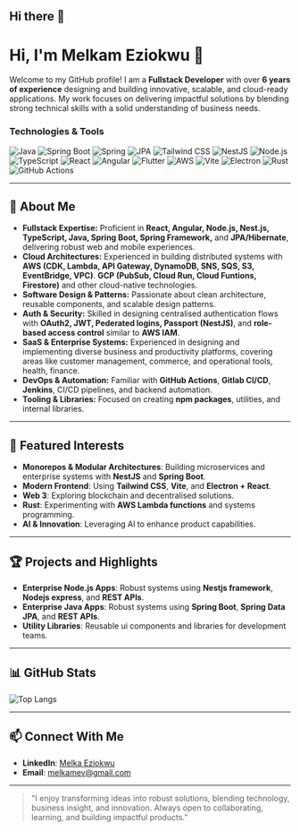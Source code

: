 ## Hi there 👋

<!--
**Melkam-EZ/Melkam-EZ** is a ✨ _special_ ✨ repository because its `README.md` (this file) appears on your GitHub profile.

Here are some ideas to get you started:

- 🔭 I’m currently working on ...
- 🌱 I’m currently learning ...
- 👯 I’m looking to collaborate on ...
- 🤔 I’m looking for help with ...
- 💬 Ask me about ...
- 📫 How to reach me: ...
- 😄 Pronouns: ...
- ⚡ Fun fact: ...
-->

# Hi, I'm Melkam Eziokwu 👋

Welcome to my GitHub profile! I am a **Fullstack Developer** with over **6 years of experience** designing and building innovative, scalable, and cloud-ready applications. My work focuses on delivering impactful solutions by blending strong technical skills with a solid understanding of business needs.

### Technologies & Tools

![Java](https://img.shields.io/badge/Java-ED8B00?style=for-the-badge&logo=java&logoColor=white)
![Spring Boot](https://img.shields.io/badge/Spring%20Boot-6DB33F?style=for-the-badge&logo=springboot&logoColor=white)
![Spring](https://img.shields.io/badge/Spring-6DB33F?style=for-the-badge&logo=spring&logoColor=white)
![JPA](https://img.shields.io/badge/JPA-Hibernate-59666C?style=for-the-badge&logo=hibernate&logoColor=white)
![Tailwind CSS](https://img.shields.io/badge/Tailwind_CSS-38B2AC?style=for-the-badge&logo=tailwind-css&logoColor=white)
![NestJS](https://img.shields.io/badge/NestJS-E0234E?style=for-the-badge&logo=nestjs&logoColor=white)
![Node.js](https://img.shields.io/badge/Node.js-339933?style=for-the-badge&logo=nodedotjs&logoColor=white)
![TypeScript](https://img.shields.io/badge/TypeScript-007ACC?style=for-the-badge&logo=typescript&logoColor=white)
![React](https://img.shields.io/badge/React-20232A?style=for-the-badge&logo=react&logoColor=61DAFB)
![Angular](https://img.shields.io/badge/Angular-DD0031?style=for-the-badge&logo=angular&logoColor=white)
![Flutter](https://img.shields.io/badge/Flutter-02569B?style=for-the-badge&logo=flutter&logoColor=white)
![AWS](https://img.shields.io/badge/AWS-232F3E?style=for-the-badge&logo=amazonaws&logoColor=white)
![Vite](https://img.shields.io/badge/Vite-646CFF?style=for-the-badge&logo=vite&logoColor=white)
![Electron](https://img.shields.io/badge/Electron-47848F?style=for-the-badge&logo=electron&logoColor=white)
![Rust](https://img.shields.io/badge/Rust-000000?style=for-the-badge&logo=rust&logoColor=white)
![GitHub Actions](https://img.shields.io/badge/GitHub_Actions-2088FF?style=for-the-badge&logo=github-actions&logoColor=white)

---

## 🚀 About Me

* **Fullstack Expertise:** Proficient in **React, Angular, Node.js, Nest.js, TypeScript, Java, Spring Boot, Spring Framework,** and **JPA/Hibernate**, delivering robust web and mobile experiences.
* **Cloud Architectures:** Experienced in building distributed systems with **AWS (CDK, Lambda, API Gateway, DynamoDB, SNS, SQS, S3, EventBridge, VPC)**. **GCP (PubSub, Cloud Run, Cloud Funtions, Firestore)** and other cloud-native technologies.
* **Software Design & Patterns:** Passionate about clean architecture, reusable components, and scalable design patterns.
* **Auth & Security:** Skilled in designing centralised authentication flows with **OAuth2, JWT, Pederated logins, Passport (NestJS)**, and **role-based access control** similar to **AWS IAM**.
* **SaaS & Enterprise Systems:** Experienced in designing and implementing diverse business and productivity platforms, covering areas like customer management, commerce, and operational tools, health, finance.
* **DevOps & Automation:** Familiar with **GitHub Actions**, **Gitlab CI/CD**, **Jenkins**, CI/CD pipelines, and backend automation.
* **Tooling & Libraries:** Focused on creating **npm packages**, utilities, and internal libraries.

---

## 🌟 Featured Interests

* **Monorepos & Modular Architectures**: Building microservices and enterprise systems with **NestJS** and **Spring Boot**.
* **Modern Frontend**: Using **Tailwind CSS**, **Vite**, and **Electron + React**.
* **Web 3**: Exploring blockchain and decentralised solutions.
* **Rust**: Experimenting with **AWS Lambda functions** and systems programming.
* **AI & Innovation**: Leveraging AI to enhance product capabilities.

---

## 🏆 Projects and Highlights

* **Enterprise Node.js Apps**: Robust systems using **Nestjs framework**, **Nodejs express**, and **REST APIs**.
* **Enterprise Java Apps**: Robust systems using **Spring Boot**, **Spring Data JPA**, and **REST APIs**.
* **Utility Libraries**: Reusable ui components and libraries for development teams.

---

## 📊 GitHub Stats

![Top Langs](https://github-readme-stats.vercel.app/api/top-langs/?username=Melkam-EZ&layout=compact&theme=radical)

---

## 📫 Connect With Me

* **LinkedIn**: [Melka Eziokwu](https://www.linkedin.com/in/meleziokwu)
* **Email**: [melkamev@gmail.com](mailto:melkamev@gmail.com)

---

> "I enjoy transforming ideas into robust solutions, blending technology, business insight, and innovation. Always open to collaborating, learning, and building impactful products."
